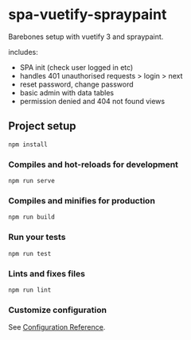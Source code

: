 # spa-vuetify-spraypaint

Barebones setup with vuetify 3 and spraypaint.

includes:

- SPA init (check user logged in etc)
- handles 401 unauthorised requests > login > next
- reset password, change password
- basic admin with data tables
- permission denied and 404 not found views

## Project setup
```
npm install
```

### Compiles and hot-reloads for development
```
npm run serve
```

### Compiles and minifies for production
```
npm run build
```

### Run your tests
```
npm run test
```

### Lints and fixes files
```
npm run lint
```

### Customize configuration
See [Configuration Reference](https://cli.vuejs.org/config/).
